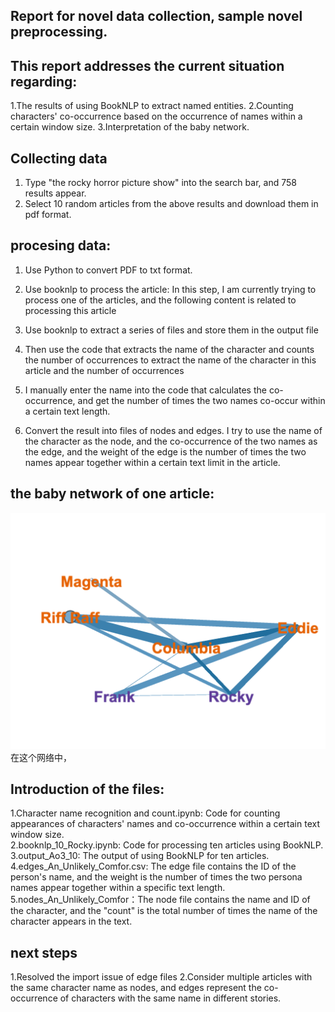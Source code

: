 ## Report for novel data collection, sample novel preprocessing.

## This report addresses the current situation regarding:
1.The results of using BookNLP to extract named entities.
2.Counting characters' co-occurrence based on the occurrence of names within a certain window size.
3.Interpretation of the baby network.
## Collecting data
1. Type "the rocky horror picture show" into the search bar, and 758 results appear.
2. Select 10 random articles from the above results and download them in pdf format.

## procesing data:
1. Use Python to convert PDF to txt format.
2. Use booknlp to process the article: In this step, I am currently trying to process one of the articles, and the following content is related to processing this article
3. Use booknlp to extract a series of files and store them in the output file
4. Then use the code that extracts the name of the character and counts the number of occurrences to extract the name of the character in this article and the number of occurrences
5. I manually enter the name into the code that calculates the co-occurrence, and get the number of times the two names co-occur within a certain text length.

6. Convert the result into files of nodes and edges.
I try to use the name of the character as the node, and the co-occurrence of the two names as the edge, and the weight of the edge is the number of times the two names appear together within a certain text limit in the article.

## the baby network of one article:
![image](https://github.com/CHENJiaminG2088/characters_network/blob/main/screenshot_193815.png)
在这个网络中，

## Introduction of the files:
1.Character name recognition and count.ipynb: Code for counting appearances of characters' names and co-occurrence within a certain text window size.  
2.booknlp_10_Rocky.ipynb: Code for processing ten articles using BookNLP. 
3.output_Ao3_10: The output of using BookNLP for ten articles.  
4.edges_An_Unlikely_Comfor.csv: The edge file contains the ID of the person's name, and the weight is the number of times the two persona names appear together within a specific text length.  
5.nodes_An_Unlikely_Comfor：The node file contains the name and ID of the character, and the "count" is the total number of times the name of the character appears in the text.


## next steps
1.Resolved the import issue of edge files
2.Consider multiple articles with the same character name as nodes, and edges represent the co-occurrence of characters with the same name in different stories.
